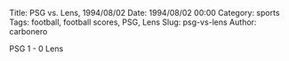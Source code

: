 Title: PSG vs. Lens, 1994/08/02
Date: 1994/08/02 00:00
Category: sports
Tags: football, football scores, PSG, Lens
Slug: psg-vs-lens
Author: carbonero


PSG 1 - 0 Lens
